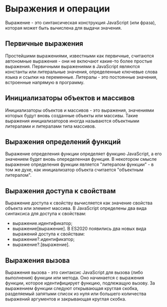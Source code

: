# Выражения и операции
Выражение - это синтаксическая конструкция JavaScript (или фраза), которая может быть вычислена для выдачи значения.

## Первичные выражения
Простейшими выражениями, известными как первичные, считаются автономные выражения - они не включают какие-то более простые выражения. Первичными выражениями в JavaScript являются константы или литеральные значения, определенные ключевые слова языка и ссылки на переменные.
Литералы - это постоянные значения, встроенные напрямую в программу.

## Инициализаторы объектов и массивов
Инициализаторы объектов и массивов - это выражения, значениями которых будут вновь созданные объекты или массивы. Такие выражения инициализаторов иногда называются объектными литералами и литералами типа массивов.

## Выражения определений функций
Выражение определения функции определяет функцию JavaScript, а его значением будет вновь опеределенная функция. В некотором смысле выражение определения функции является "литералом функции" - в том же духе, как инициализатор объекта считается "объектным литералом".

## Выражения доступа к свойствам
Выражение доступа к свойству вычисляется как значение свойства объекта или элемент массива. В JavaScript определены два вида синтаксиса для доступа к свойствам:
- выражение.идентификатор;
- выражение[выражение].
В ES2020 появились два новых вида выражений доступа к свойствам:
- выражение?.идентификатор;
- выражение?.[выражение].

## Выражения вызова
Выражения вызова - это синтаксис JavaScript для вызова (либо выполнения) функции или метода. Оно начинается с выражения функции, которое идентифицирует функцию, подлежащую вызову. За выражением функции следуют открывающая круглая скобка, разделяемый запятыми список из нуля или большего количества выражений аргументов и закрывающая круглая скобка.